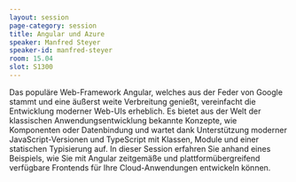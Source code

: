 ```yaml
---
layout: session
page-category: session
title: Angular und Azure
speaker: Manfred Steyer
speaker-id: manfred-steyer
room: 15.04
slot: S1300
---
```


Das populäre Web-Framework Angular, welches aus der Feder von Google stammt und eine äußerst weite Verbreitung genießt, vereinfacht die Entwicklung moderner Web-UIs erheblich. Es bietet aus der Welt der klassischen Anwendungsentwicklung bekannte Konzepte, wie Komponenten oder Datenbindung und wartet dank Unterstützung moderner JavaScript-Versionen und TypeScript mit Klassen, Module und einer statischen Typisierung auf. In dieser Session erfahren Sie anhand eines Beispiels, wie Sie mit Angular zeitgemäße und plattformübergreifend verfügbare Frontends für Ihre Cloud-Anwendungen entwickeln können.